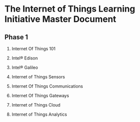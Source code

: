 The Internet of Things Learning Initiative Master Document
==

## Phase 1
1. Internet Of Things 101

1. Intel® Edison
2. Intel® Galileo

1. Internet of Things Sensors
2. Internet Of Things Communications
3. Internet Of Things Gateways
4. Internet of Things Cloud
5. Internet of Things Analytics
